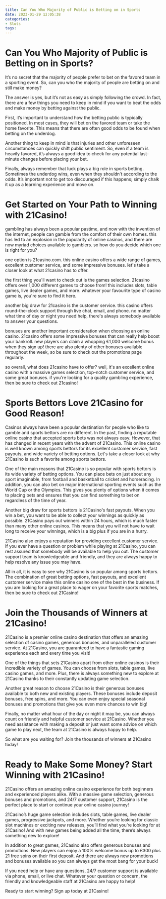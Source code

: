 ```yaml
---
title: Can You Who Majority of Public is Betting on in Sports
date: 2023-01-29 12:05:38
categories:
- Slots
tags:
---
```



#  Can You Who Majority of Public is Betting on in Sports?

It’s no secret that the majority of people prefer to bet on the favored team in a sporting event. So, can you who the majority of people are betting on and still make money?

The answer is yes, but it’s not as easy as simply following the crowd. In fact, there are a few things you need to keep in mind if you want to beat the odds and make money by betting against the public.

First, it’s important to understand how the betting public is typically positioned. In most cases, they will bet on the favored team or take the home favorite. This means that there are often good odds to be found when betting on the underdog.

Another thing to keep in mind is that injuries and other unforeseen circumstances can quickly shift public sentiment. So, even if a team is heavily favored, it’s always a good idea to check for any potential last-minute changes before placing your bet.

Finally, always remember that luck plays a big role in sports betting. Sometimes the underdog wins, even when they shouldn’t according to the odds. It’s important not to get too discouraged if this happens; simply chalk it up as a learning experience and move on.

#  Get Started on Your Path to Winning with 21Casino!

gambling has always been a popular pastime, and now with the invention of the internet, people can gamble from the comfort of their own homes. this has led to an explosion in the popularity of online casinos, and there are now myriad choices available to gamblers. so how do you decide which one is right for you?

one option is 21casino.com. this online casino offers a wide range of games, excellent customer service, and some impressive bonuses. let's take a closer look at what 21casino has to offer.

the first thing you'll want to check out is the games selection. 21casino offers over 1,000 different games to choose from! this includes slots, table games, live dealer games, and more. whatever your favourite type of casino game is, you're sure to find it here.

another big draw for 21casino is the customer service. this casino offers round-the-clock support through live chat, email, and phone. no matter what time of day or night you need help, there's always somebody available to answer your questions.

bonuses are another important consideration when choosing an online casino. 21casino offers some impressive bonuses that can really help boost your bankroll. new players can claim a whopping €1,000 welcome bonus when they sign up! there are also plenty of other bonuses available throughout the week, so be sure to check out the promotions page regularly.

so overall, what does 21casino have to offer? well, it's an excellent online casino with a massive games selection, top-notch customer service, and some great bonuses. if you're looking for a quality gambling experience, then be sure to check out 21casino!

#  Sports Bettors Love 21Casino for Good Reason!



Casinos always have been a popular destination for people who like to gamble and sports bettors are no different. In the past, finding a reputable online casino that accepted sports bets was not always easy. However, that has changed in recent years with the advent of 21Casino. This online casino is well known among sports bettors for its excellent customer service, fast payouts, and wide variety of betting options. Let's take a closer look at why 21Casino is such a favorite among sports bettors.

One of the main reasons that 21Casino is so popular with sports bettors is its wide variety of betting options. You can place bets on just about any sport imaginable, from football and basketball to cricket and horseracing. In addition, you can also bet on major international sporting events such as the World Cup or the Olympics. This gives you plenty of options when it comes to placing bets and ensures that you can find something to bet on regardless of the time of year.

Another big draw for sports bettors is 21Casino's fast payouts. When you win a bet, you want to be able to collect your winnings as quickly as possible. 21Casino pays out winners within 24 hours, which is much faster than many other online casinos. This means that you will not have to wait long to receive your winnings, which is a big plus if you are in a hurry.

21Casino also enjoys a reputation for providing excellent customer service. If you ever have a question or problem while playing at 21Casino, you can rest assured that somebody will be available to help you out. The customer support team is knowledgeable and friendly, and they are always happy to help resolve any issue you may have.

All in all, it is easy to see why 21Casino is so popular among sports bettors. The combination of great betting options, fast payouts, and excellent customer service make this online casino one of the best in the business. If you are looking for a great place to wager on your favorite sports matches, then be sure to check out 21Casino!

#  Join the Thousands of Winners at 21Casino!

21Casino is a premier online casino destination that offers an amazing selection of casino games, generous bonuses, and unparalleled customer service. At 21Casino, you are guaranteed to have a fantastic gaming experience each and every time you visit!

One of the things that sets 21Casino apart from other online casinos is their incredible variety of games. You can choose from slots, table games, live casino games, and more. Plus, there is always something new to explore at 21Casino thanks to their constantly updating game selection.

Another great reason to choose 21Casino is their generous bonuses available to both new and existing players. These bonuses include deposit bonuses, free spins, and more. You can even enjoy special seasonal bonuses and promotions that give you even more chances to win big!

Finally, no matter what hour of the day or night it may be, you can always count on friendly and helpful customer service at 21Casino. Whether you need assistance with making a deposit or just want some advice on which game to play next, the team at 21Casino is always happy to help.

So what are you waiting for? Join the thousands of winners at 21Casino today!

#  Ready to Make Some Money? Start Winning with 21Casino!

21Casino offers an amazing online casino experience for both beginners and experienced players alike. With a massive game selection, generous bonuses and promotions, and 24/7 customer support, 21Casino is the perfect place to start or continue your online casino journey!

21Casino’s huge game selection includes slots, table games, live dealer games, progressive jackpots, and more. Whether you’re looking for classic slot machines or exciting new releases, you’ll find what you’re looking for at 21Casino! And with new games being added all the time, there’s always something new to explore!

In addition to great games, 21Casino also offers generous bonuses and promotions. New players can enjoy a 100% welcome bonus up to £300 plus 21 free spins on their first deposit. And there are always new promotions and bonuses available so you can always get the most bang for your buck!

If you need help or have any questions, 24/7 customer support is available via phone, email, or live chat. Whatever your question or concern, the friendly and knowledgeable staff at 21Casino are happy to help!

Ready to start winning? Sign up today at 21Casino!